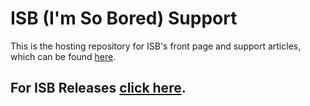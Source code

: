 # ISB  (I'm So Bored) Support

This is the hosting repository for ISB's front page and support articles, which can be found [here](https://softbytesize.github.io/ISB/).
## For ISB Releases [click here](https://github.com/softbytesize/ISB-Releases).
